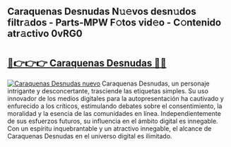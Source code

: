 ## Caraquenas Desnudas N𝚞𝚎vos desn𝚞dos filtr𝚊dos - Parts-MPW F𝚘tos vid𝚎o - C𝚘ntenido atr𝚊ctivo 0vRG0

# <h2><a href="http://mb485o.tromn.icu/?c=Caraquenas+Desnudas">🔗👉👉👉 Caraquenas Desnudas 🔗🔗</a></h2>

[![Caraquenas Desnudas nuevo](https://i.imgur.com/pEAQMta.gif)](http://mb485o.tromn.icu/?c=Caraquenas+Desnudas)
Caraquenas Desnudas, un personaje intrigante y desconcertante, trasciende las etiquetas simples. Su uso innovador de los medios digitales para la autopresentación ha cautivado y enfurecido a los críticos, estimulando debates sobre el consentimiento, la moralidad y la esencia de las comunidades en línea. Independientemente de sus esfuerzos futuros, su influencia en el ámbito digital es innegable. Con un espíritu inquebrantable y un atractivo innegable, el alcance de Caraquenas Desnudas en el universo digital es ilimitado.
